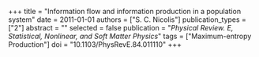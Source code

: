 +++
title = "Information flow and information production in a population system"
date = 2011-01-01
authors = ["S. C. Nicolis"]
publication_types = ["2"]
abstract = ""
selected = false
publication = "*Physical Review. E, Statistical, Nonlinear, and Soft Matter Physics*"
tags = ["Maximum-entropy Production"]
doi = "10.1103/PhysRevE.84.011110"
+++

